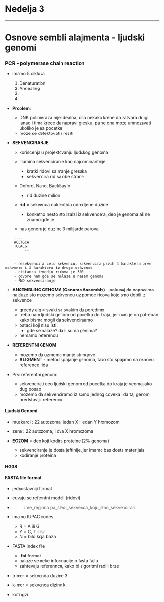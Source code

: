 # Nedelja 3

<hr>

# Osnove sembli alajmenta - ljudski genomi

### PCR - polymerase chain reaction

- imamo 5 ciklusa
    1. Denaturation 
    2. Annealing 
    3. 
    4. 

- **Problem**:
    - DNK polimeraza nije idealna, ona nekako krene da zatvara drugi lanac i time krece da napravi gresku, pa se ona moze umnozavati ukoliko je na pocetku
    - moze se detektovati i resiti 

- **SEKVENCIRANJE** 
    - koriscenja u projektovanju ljudskog genoma 
    - illumina sekvenciranje kao najdominantnije 
        - kratki ridovi sa manje gresaka
        - sekvencira rid sa obe strane 



    - Oxford, Nano, BackBayIo
        - rid duzine milion 

    - **rid** = sekvenca nukleotida odredjene duzine
        - konketno nesto sto izalzi iz sekvencera, deo je genoma ali ne znamo gde je 

    - nas genom je duzine 3 milijarde parova


```
    ----
    ACCTGCA
    TGGACGT
         --


    - nesekvencira celu sekvencu, sekvencira prvih 4 karaktera prve sekvence i 2 karaktera iz druge sekvence
    - distanca izmedju ridova je 300 
    - govore nam gde se nalaze u nasem genomu
    - PND sekvenciranje
```

- **ANSEMBLING GENOMA (Genome Assembly)** - pokusaj da napravimo najduze sto mozemo sekvencu uz pomoc ridova koje smo dobili iz sekvence
    - greedy alg = svaki sa svakim da poredimo 
    - treba nam ljudski genom od pocetka do kraja, jer nam je on potreban kako bismo mogli da sekvenciraamo
    - ostaci koji nisu isti:
        - gde se nalaze? da li su na genima? 
    - nemamo referencu 

- **REFERENTNI GENOM**
    - mozemo da uzmemo manje stringove 
    - **ALIGMENT** - metod spajanje genoma, tako sto spajamo na osnovu reference rida

- Prvi referentni genom: 
    - sekvencirati ceo ljudski genom od pocetka do kraja je veoma jako dug posao 
    - mozemo da sekvenciramo iz samo jednog coveka i da taj genom predstavlja referencu 

#### Ljudski Genomi
- muskarci : 22 autozoma, jedan X i jedan Y hromozom
- zene : 22 autozoma, i dva X hromozoma

- **EGZOM** = deo koji kodira proteine (2% genoma)
    - sekvenciranje je dosta jeftinije, jer imamo bas dosta materijala 
    - kodiranje proteina 

#### **HG38** 

#### FASTA file format

- jednostavniji format
- cuvaju se referntni modeli (ridovi)
- >ime_regiona pa_sledi_sekvenca_koju_smo_sekvencirali

- imamo IUPAC codes
    - R = A ili G
    - Y = C, T ili U
    - N = bilo koja baza 

- FASTA index file
    - **.fai** format
    - nalaze se neke informacije o fasta fajlu 
    - zahtevaju referenncu, kako bi algoritmi radili brze

- trimer = sekvenda duzine 3 
- k-mer = sekvenca dizine k
- kotingzi 

